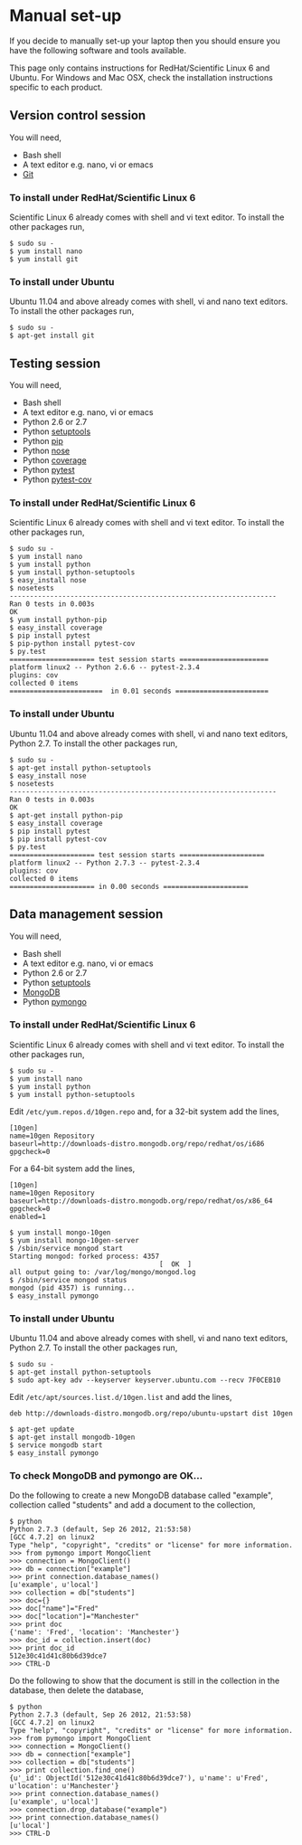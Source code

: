 # Manual set-up

If you decide to manually set-up your laptop then you should ensure you have the following software and tools available. 

This page only contains instructions for RedHat/Scientific Linux 6 and Ubuntu. For Windows and Mac OSX, check the installation instructions specific to each product.

## Version control session

You will need,

* Bash shell
* A text editor e.g. nano, vi or emacs
* [Git](http://git-scm.com/)

### To install under RedHat/Scientific Linux 6

Scientific Linux 6 already comes with shell and vi text editor. To install the other packages run,

    $ sudo su -
    $ yum install nano
    $ yum install git

### To install under Ubuntu

Ubuntu 11.04 and above already comes with shell, vi and nano text editors. To install the other packages run,

    $ sudo su -
    $ apt-get install git

## Testing session

You will need,

* Bash shell
* A text editor e.g. nano, vi or emacs
* Python 2.6 or 2.7
* Python [setuptools](https://pypi.python.org/pypi/setuptools)
* Python [pip](https://pypi.python.org/pypi/pip)
* Python [nose](https://nose.readthedocs.org/en/latest/)
* Python [coverage](http://nedbatchelder.com/code/coverage/)
* Python [pytest](http://pytest.org/)
* Python [pytest-cov](https://pypi.python.org/pypi/pytest-cov)

### To install under RedHat/Scientific Linux 6

Scientific Linux 6 already comes with shell and vi text editor. To install the other packages run,

    $ sudo su -
    $ yum install nano
    $ yum install python
    $ yum install python-setuptools
    $ easy_install nose
    $ nosetests
    ------------------------------------------------------------------
    Ran 0 tests in 0.003s
    OK
    $ yum install python-pip
    $ easy_install coverage
    $ pip install pytest
    $ pip-python install pytest-cov
    $ py.test
    ===================== test session starts ======================
    platform linux2 -- Python 2.6.6 -- pytest-2.3.4
    plugins: cov
    collected 0 items 
    =======================  in 0.01 seconds =======================

### To install under Ubuntu

Ubuntu 11.04 and above already comes with shell, vi and nano text editors, Python 2.7. To install the other packages run,

    $ sudo su -
    $ apt-get install python-setuptools
    $ easy_install nose
    $ nosetests
    ------------------------------------------------------------------
    Ran 0 tests in 0.003s
    OK
    $ apt-get install python-pip
    $ easy_install coverage
    $ pip install pytest
    $ pip install pytest-cov
    $ py.test
    ===================== test session starts ===================== 
    platform linux2 -- Python 2.7.3 -- pytest-2.3.4
    plugins: cov
    collected 0 items 
    ===================== in 0.00 seconds ===================== 

## Data management session

You will need,

* Bash shell
* A text editor e.g. nano, vi or emacs
* Python 2.6 or 2.7
* Python [setuptools](https://pypi.python.org/pypi/setuptools)
* [MongoDB](http://www.mongodb.org/)
* Python [pymongo](http://api.mongodb.org/python/current/)

### To install under RedHat/Scientific Linux 6

Scientific Linux 6 already comes with shell and vi text editor. To install the other packages run,

    $ sudo su -
    $ yum install nano
    $ yum install python
    $ yum install python-setuptools

Edit `/etc/yum.repos.d/10gen.repo` and, for a 32-bit system add the lines,

    [10gen]
    name=10gen Repository
    baseurl=http://downloads-distro.mongodb.org/repo/redhat/os/i686
    gpgcheck=0

For a 64-bit system add the lines,

    [10gen]
    name=10gen Repository
    baseurl=http://downloads-distro.mongodb.org/repo/redhat/os/x86_64
    gpgcheck=0
    enabled=1

    $ yum install mongo-10gen
    $ yum install mongo-10gen-server
    $ /sbin/service mongod start
    Starting mongod: forked process: 4357
                                         [  OK  ]
    all output going to: /var/log/mongo/mongod.log
    $ /sbin/service mongod status
    mongod (pid 4357) is running...
    $ easy_install pymongo

### To install under Ubuntu

Ubuntu 11.04 and above already comes with shell, vi and nano text editors, Python 2.7. To install the other packages run,

    $ sudo su -
    $ apt-get install python-setuptools
    $ sudo apt-key adv --keyserver keyserver.ubuntu.com --recv 7F0CEB10

Edit `/etc/apt/sources.list.d/10gen.list` and add the lines,

    deb http://downloads-distro.mongodb.org/repo/ubuntu-upstart dist 10gen

    $ apt-get update
    $ apt-get install mongodb-10gen
    $ service mongodb start
    $ easy_install pymongo

### To check MongoDB and pymongo are OK...

Do the following to create a new MongoDB database called "example", collection called "students" and add a document to the collection,

    $ python
    Python 2.7.3 (default, Sep 26 2012, 21:53:58) 
    [GCC 4.7.2] on linux2
    Type "help", "copyright", "credits" or "license" for more information.
    >>> from pymongo import MongoClient
    >>> connection = MongoClient()
    >>> db = connection["example"]
    >>> print connection.database_names()
    [u'example', u'local']
    >>> collection = db["students"]
    >>> doc={}
    >>> doc["name"]="Fred"
    >>> doc["location"]="Manchester"
    >>> print doc
    {'name': 'Fred', 'location': 'Manchester'}
    >>> doc_id = collection.insert(doc)
    >>> print doc_id
    512e30c41d41c80b6d39dce7
    >>> CTRL-D

Do the following to show that the document is still in the collection in the database, then delete the database,

    $ python
    Python 2.7.3 (default, Sep 26 2012, 21:53:58) 
    [GCC 4.7.2] on linux2
    Type "help", "copyright", "credits" or "license" for more information.
    >>> from pymongo import MongoClient
    >>> connection = MongoClient()
    >>> db = connection["example"]
    >>> collection = db["students"]
    >>> print collection.find_one()
    {u'_id': ObjectId('512e30c41d41c80b6d39dce7'), u'name': u'Fred', u'location': u'Manchester'}
    >>> print connection.database_names()
    [u'example', u'local']
    >>> connection.drop_database("example")
    >>> print connection.database_names()
    [u'local']
    >>> CTRL-D
